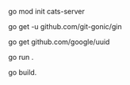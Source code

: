 go mod init cats-server

go get -u github.com/git-gonic/gin

go get github.com/google/uuid

go run .

go build.